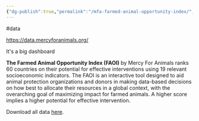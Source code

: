 ```yaml
---
{"dg-publish":true,"permalink":"/mfa-farmed-animal-opportunity-index/","created":"2025-10-23T17:42:47.239+01:00","updated":"2025-10-23T18:06:08.705+01:00"}
---
```


#data 

https://data.mercyforanimals.org/

It's a big dashboard

**The Farmed Animal Opportunity Index (FAOI)** by Mercy For Animals ranks 60 countries on their potential for effective interventions using 19 relevant socioeconomic indicators. The FAOI is an interactive tool designed to aid animal protection organizations and donors in making data-based decisions on how best to allocate their resources in a global context, with the overarching goal of maximizing impact for farmed animals. A higher score implies a higher potential for effective intervention.

Download all data [here](https://file-cdn.mercyforanimals.org/mercy4animals.wpengine.com/sites/450/2023/07/FAOI_2023Summary.xlsx).